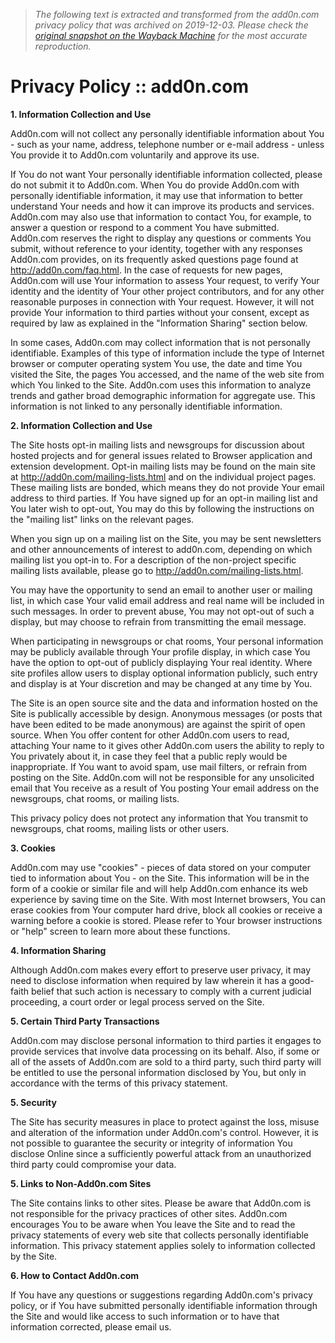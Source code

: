 > *The following text is extracted and transformed from the add0n.com privacy policy that was archived on 2019-12-03. Please check the [original snapshot on the Wayback Machine](https://web.archive.org/web/20191203113009id_/http%3A//add0n.com/privacy.html) for the most accurate reproduction.*

# Privacy Policy :: add0n.com

**1\. Information Collection and Use**

Add0n.com will not collect any personally identifiable information about You - such as your name, address, telephone number or e-mail address - unless You provide it to Add0n.com voluntarily and approve its use.

If You do not want Your personally identifiable information collected, please do not submit it to Add0n.com. When You do provide Add0n.com with personally identifiable information, it may use that information to better understand Your needs and how it can improve its products and services. Add0n.com may also use that information to contact You, for example, to answer a question or respond to a comment You have submitted. Add0n.com reserves the right to display any questions or comments You submit, without reference to your identity, together with any responses Add0n.com provides, on its frequently asked questions page found at http://add0n.com/faq.html. In the case of requests for new pages, Add0n.com will use Your information to assess Your request, to verify Your identity and the identity of Your other project contributors, and for any other reasonable purposes in connection with Your request. However, it will not provide Your information to third parties without your consent, except as required by law as explained in the "Information Sharing" section below.

In some cases, Add0n.com may collect information that is not personally identifiable. Examples of this type of information include the type of Internet browser or computer operating system You use, the date and time You visited the Site, the pages You accessed, and the name of the web site from which You linked to the Site. Add0n.com uses this information to analyze trends and gather broad demographic information for aggregate use. This information is not linked to any personally identifiable information.

**2\. Information Collection and Use**

The Site hosts opt-in mailing lists and newsgroups for discussion about hosted projects and for general issues related to Browser application and extension development. Opt-in mailing lists may be found on the main site at http://add0n.com/mailing-lists.html and on the individual project pages. These mailing lists are bonded, which means they do not provide Your email address to third parties. If You have signed up for an opt-in mailing list and You later wish to opt-out, You may do this by following the instructions on the "mailing list" links on the relevant pages.

When you sign up on a mailing list on the Site, you may be sent newsletters and other announcements of interest to add0n.com, depending on which mailing list you opt-in to. For a description of the non-project specific mailing lists available, please go to http://add0n.com/mailing-lists.html.

You may have the opportunity to send an email to another user or mailing list, in which case Your valid email address and real name will be included in such messages. In order to prevent abuse, You may not opt-out of such a display, but may choose to refrain from transmitting the email message.

When participating in newsgroups or chat rooms, Your personal information may be publicly available through Your profile display, in which case You have the option to opt-out of publicly displaying Your real identity. Where site profiles allow users to display optional information publicly, such entry and display is at Your discretion and may be changed at any time by You.

The Site is an open source site and the data and information hosted on the Site is publically accessible by design. Anonymous messages (or posts that have been edited to be made anonymous) are against the spirit of open source. When You offer content for other Add0n.com users to read, attaching Your name to it gives other Add0n.com users the ability to reply to You privately about it, in case they feel that a public reply would be inappropriate. If You want to avoid spam, use mail filters, or refrain from posting on the Site. Add0n.com will not be responsible for any unsolicited email that You receive as a result of You posting Your email address on the newsgroups, chat rooms, or mailing lists.

This privacy policy does not protect any information that You transmit to newsgroups, chat rooms, mailing lists or other users.

**3\. Cookies**

Add0n.com may use "cookies" - pieces of data stored on your computer tied to information about You - on the Site. This information will be in the form of a cookie or similar file and will help Add0n.com enhance its web experience by saving time on the Site. With most Internet browsers, You can erase cookies from Your computer hard drive, block all cookies or receive a warning before a cookie is stored. Please refer to Your browser instructions or "help" screen to learn more about these functions.

**4\. Information Sharing**

Although Add0n.com makes every effort to preserve user privacy, it may need to disclose information when required by law wherein it has a good-faith belief that such action is necessary to comply with a current judicial proceeding, a court order or legal process served on the Site.

**5\. Certain Third Party Transactions**

Add0n.com may disclose personal information to third parties it engages to provide services that involve data processing on its behalf. Also, if some or all of the assets of Add0n.com are sold to a third party, such third party will be entitled to use the personal information disclosed by You, but only in accordance with the terms of this privacy statement.

**5\. Security**

The Site has security measures in place to protect against the loss, misuse and alteration of the information under Add0n.com's control. However, it is not possible to guarantee the security or integrity of information You disclose Online since a sufficiently powerful attack from an unauthorized third party could compromise your data.

**5\. Links to Non-Add0n.com Sites**

The Site contains links to other sites. Please be aware that Add0n.com is not responsible for the privacy practices of other sites. Add0n.com encourages You to be aware when You leave the Site and to read the privacy statements of every web site that collects personally identifiable information. This privacy statement applies solely to information collected by the Site.

**6\. How to Contact Add0n.com**

If You have any questions or suggestions regarding Add0n.com's privacy policy, or if You have submitted personally identifiable information through the Site and would like access to such information or to have that information corrected, please email us.
